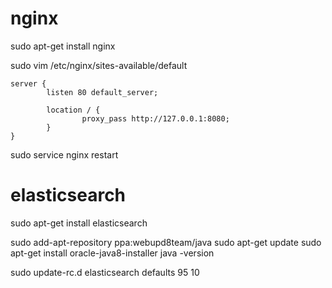 # nginx

sudo apt-get install nginx

sudo vim /etc/nginx/sites-available/default

```
server {
        listen 80 default_server;

        location / {
                proxy_pass http://127.0.0.1:8080;
        }
}
```

sudo service nginx restart


# elasticsearch

sudo apt-get install elasticsearch

sudo add-apt-repository ppa:webupd8team/java
sudo apt-get update
sudo apt-get install oracle-java8-installer
java -version

sudo update-rc.d elasticsearch defaults 95 10
